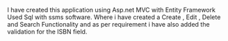 I have created this application using Asp.net MVC with Entity Framework Used Sql with ssms software.
Where i have created a Create , Edit , Delete and Search Functionality and as per requirement i have also added the validation for the ISBN field.

